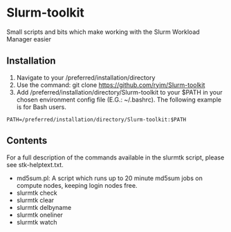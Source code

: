 # Slurm-toolkit
Small scripts and bits which make working with the Slurm Workload Manager easier

## Installation

1. Navigate to your /preferred/installation/directory
1. Use the command: git clone https://github.com/ryim/Slurm-toolkit
1. Add /preferred/installation/directory/Slurm-toolkit to your $PATH in your chosen environment config file (E.G.: ~/.bashrc). The following example is for Bash users.
```
PATH=/preferred/installation/directory/Slurm-toolkit:$PATH
```

## Contents

For a full description of the commands available in the slurmtk script, please see stk-helptext.txt.

+ md5sum.pl: A script which runs up to 20 minute md5sum jobs on compute nodes, keeping login nodes free.
+ slurmtk check
+ slurmtk clear
+ slurmtk delbyname
+ slurmtk oneliner
+ slurmtk watch
